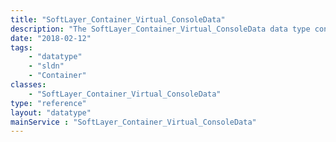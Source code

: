 ```yaml
---
title: "SoftLayer_Container_Virtual_ConsoleData"
description: "The SoftLayer_Container_Virtual_ConsoleData data type contains information used to access a VSIs console "
date: "2018-02-12"
tags:
    - "datatype"
    - "sldn"
    - "Container"
classes:
    - "SoftLayer_Container_Virtual_ConsoleData"
type: "reference"
layout: "datatype"
mainService : "SoftLayer_Container_Virtual_ConsoleData"
---
```

